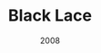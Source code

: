 ---
title: 'Black Lace'
img: 'black-lace.jpg'
size: '13 x 13 inches, Framed'
medium: 'Ink on 140-pound Watercolor Paper'
date: 2008
---